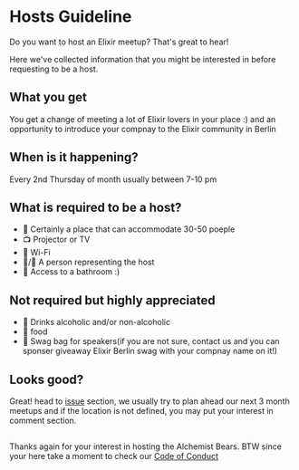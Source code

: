 # Hosts Guideline
Do you want to host an Elixir meetup? That's great to hear!

Here we've collected information that you might be interested in before requesting to be a host.

## What you get

You get a change of meeting a lot of Elixir lovers in your place :) and an opportunity to introduce your compnay to the
Elixir community in Berlin

## When is it happening?

Every 2nd Thursday of month usually between 7-10 pm

## What is required to be a host?



* :office: Certainly a place that can accommodate 30-50 poeple
* :tv: Projector or TV
* 📶 Wi-Fi
* :woman:/:man: A person representing the host
* :toilet: Access to a bathroom :)

## Not required but highly appreciated

* :beers: Drinks alcoholic and/or non-alcoholic
* :pizza: food 
* :briefcase: Swag bag for speakers(if you are not sure, contact us and you can sponser giveaway Elixir Berlin swag with your compnay name on it!)

## Looks good?

Great! head to [issue](https://github.com/elixir-berlin/planning/issues) section, we usually try to plan ahead our next 3 month
meetups and if the location is not defined, you may put your interest in comment section.

## 

Thanks again for your interest in hosting the Alchemist Bears. BTW since your here take a moment to check our [Code of Conduct](Code-of-Conduct.md)
